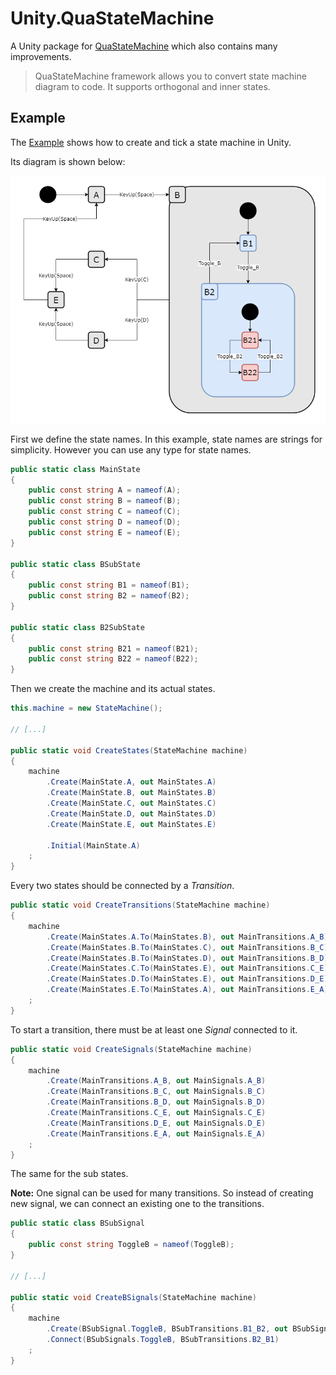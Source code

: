 # Unity.QuaStateMachine

A Unity package for [QuaStateMachine](https://github.com/qua11q7/QuaStateMachine) which also contains many improvements.

> QuaStateMachine framework allows you to convert state machine diagram to code. It supports orthogonal and inner states.

## Example

The [Example](https://github.com/laicasaane/Unity.QuaStateMachine/tree/master/Example) shows how to create and tick a state machine in Unity.

Its diagram is shown below:

![ExampleMachine.png](https://raw.githubusercontent.com/laicasaane/Unity.QuaStateMachine/master/Docs/ExampleMachine.png)

First we define the state names. In this example, state names are strings for simplicity. However you can use any type for state names.

```csharp
public static class MainState
{
    public const string A = nameof(A);
    public const string B = nameof(B);
    public const string C = nameof(C);
    public const string D = nameof(D);
    public const string E = nameof(E);
}

public static class BSubState
{
    public const string B1 = nameof(B1);
    public const string B2 = nameof(B2);
}

public static class B2SubState
{
    public const string B21 = nameof(B21);
    public const string B22 = nameof(B22);
}
```

Then we create the machine and its actual states.

```csharp
this.machine = new StateMachine();

// [...]

public static void CreateStates(StateMachine machine)
{
    machine
        .Create(MainState.A, out MainStates.A)
        .Create(MainState.B, out MainStates.B)
        .Create(MainState.C, out MainStates.C)
        .Create(MainState.D, out MainStates.D)
        .Create(MainState.E, out MainStates.E)

        .Initial(MainState.A)
    ;
}
```

Every two states should be connected by a *Transition*.

```csharp
public static void CreateTransitions(StateMachine machine)
{
    machine
        .Create(MainStates.A.To(MainStates.B), out MainTransitions.A_B)
        .Create(MainStates.B.To(MainStates.C), out MainTransitions.B_C)
        .Create(MainStates.B.To(MainStates.D), out MainTransitions.B_D)
        .Create(MainStates.C.To(MainStates.E), out MainTransitions.C_E)
        .Create(MainStates.D.To(MainStates.E), out MainTransitions.D_E)
        .Create(MainStates.E.To(MainStates.A), out MainTransitions.E_A)
    ;
}
```

To start a transition, there must be at least one *Signal* connected to it.

```csharp
public static void CreateSignals(StateMachine machine)
{
    machine
        .Create(MainTransitions.A_B, out MainSignals.A_B)
        .Create(MainTransitions.B_C, out MainSignals.B_C)
        .Create(MainTransitions.B_D, out MainSignals.B_D)
        .Create(MainTransitions.C_E, out MainSignals.C_E)
        .Create(MainTransitions.D_E, out MainSignals.D_E)
        .Create(MainTransitions.E_A, out MainSignals.E_A)
    ;
}
```

The same for the sub states.

**Note:** One signal can be used for many transitions. So instead of creating new signal, we can connect an existing one to the transitions.

```csharp
public static class BSubSignal
{
    public const string ToggleB = nameof(ToggleB);
}

// [...]

public static void CreateBSignals(StateMachine machine)
{
    machine
        .Create(BSubSignal.ToggleB, BSubTransitions.B1_B2, out BSubSignals.ToggleB)
        .Connect(BSubSignals.ToggleB, BSubTransitions.B2_B1)
    ;
}
```